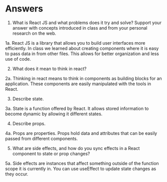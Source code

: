 # Answers

1. What is React JS and what problems does it try and solve? Support your answer with concepts introduced in class and from your personal research on the web.

1a. React JS is a library that allows you to build user interfaces more efficiently.  In class we learned about creating components where it is easy to pass data in from other files.  This allows for better organization and less use of code.  



2. What does it mean to think in react?

2a. Thinking in react means to think in components as building blocks for an application.  These components are easily manipulated with the tools in React.    



3. Describe state.

3a.  State is a function offered by React.  It allows stored information to become dynamic by allowing it different states.   



4. Describe props.

4a. Props are properties.  Props hold data and attributes that can be easily passed from different components.   



5. What are side effects, and how do you sync effects in a React component to state or prop changes?

5a.  Side effects are instances that affect something outside of the function scope it is currently in.  You can use useEffect to update state changes as they occur.     
